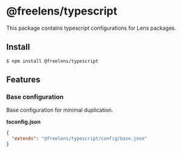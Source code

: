 # @freelens/typescript

This package contains typescript configurations for Lens packages.

## Install

```
$ npm install @freelens/typescript
```

## Features

### Base configuration
Base configuration for minimal duplication.

**tsconfig.json**
```json
{
  "extends": "@freelens/typescript/config/base.json"
}
```
